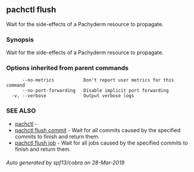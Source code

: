 ## pachctl flush

Wait for the side-effects of a Pachyderm resource to propagate.

### Synopsis


Wait for the side-effects of a Pachyderm resource to propagate.

### Options inherited from parent commands

```
      --no-metrics           Don't report user metrics for this command
      --no-port-forwarding   Disable implicit port forwarding
  -v, --verbose              Output verbose logs
```

### SEE ALSO
* [pachctl](pachctl.md)	 - 
* [pachctl flush commit](pachctl_flush_commit.md)	 - Wait for all commits caused by the specified commits to finish and return them.
* [pachctl flush job](pachctl_flush_job.md)	 - Wait for all jobs caused by the specified commits to finish and return them.

###### Auto generated by spf13/cobra on 28-Mar-2019
